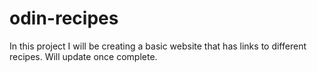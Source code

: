 # odin-recipes

In this project I will be creating a basic website that has links to different recipes.
Will update once complete.